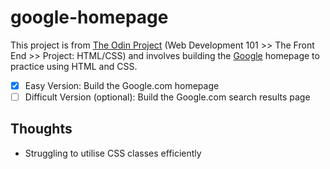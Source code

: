 # google-homepage

This project is from [The Odin Project](https://www.theodinproject.com) (Web Development 101 >> The Front End >> Project: HTML/CSS) and involves building the [Google](https://www.google.com) homepage to practice using HTML and CSS.

- [x] Easy Version: Build the Google.com homepage  
- [ ] Difficult Version (optional): Build the Google.com search results page

## Thoughts

* Struggling to utilise CSS classes efficiently